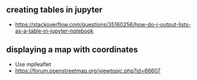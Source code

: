 ## creating tables in jupyter
* https://stackoverflow.com/questions/35160256/how-do-i-output-lists-as-a-table-in-jupyter-notebook


## displaying a map with coordinates
* Use mplleaflet
* https://forum.openstreetmap.org/viewtopic.php?id=66607
